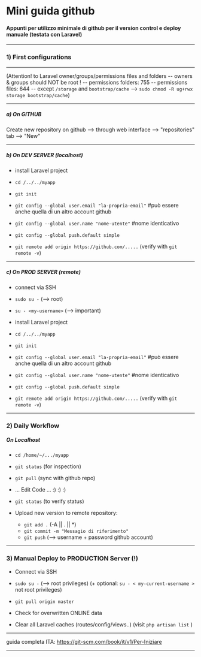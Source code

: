 
# Mini guida github
#### Appunti per utilizzo minimale di github per il version control e deploy manuale  (testata con Laravel)


---



### 1) First configurations

---

(Attention! to Laravel owner/groups/permissions files and folders -- owners & groups should NOT be root !  --  permissions folders: 755 -- permissions files: 644  -- except `/storage` and `bootstrap/cache` --> `sudo chmod -R ug+rwx storage bootstrap/cache`)

---


##### a) On GITHUB

Create new repository on github --> through web interface --> "repositories" tab --> "New"



---


##### b) On DEV SERVER (localhost)

- install Laravel project

- `cd /../../myapp`

- `git init`

- `git config --global user.email "la-propria-email"`  #può essere anche quella di un altro account github

- `git config --global user.name "nome-utente"` #nome identicativo

- `git config --global push.default simple`

- `git remote add origin https://github.com/.....` (verify with `git remote -v`)



---


##### c) On PROD SERVER (remote)

- connect via SSH

- `sudo su -` (--> root)

- `su - <my-username>` (--> important)

- install Laravel project

- `cd /../../myapp`

- `git init`

- `git config --global user.email "la-propria-email"`  #può essere anche quella di un altro account github

- `git config --global user.name "nome-utente"` #nome identicativo

- `git config --global push.default simple`

- `git remote add origin https://github.com/.....` (verify with `git remote -v`)



---



### 2) Daily Workflow

##### On Localhost

- `cd /home/~/.../myapp`

- `git status` (for inspection)

- `git pull` (sync with github repo)

- ... Edit Code ... :) :) :)

- `git status`  (to verify status)

- Upload new version to remote repository:

    - `git add .`   (-A || . || *)
    - `git commit -m "Messagio di riferimento"`
    - `git push` (--> username + password github account)



----------------------------------------------



### 3) Manual Deploy to PRODUCTION Server (!)


- Connect via SSH

- `sudo su -` (--> root privileges) (+ optional: `su - < my-current-username >` not root privileges)

- `git pull origin master`

- Check for overwritten ONLINE data

- Clear all Laravel caches (routes/config/views..) (visit `php artisan list` )


---------------------------------------------


guida completa ITA: https://git-scm.com/book/it/v1/Per-Iniziare 

***

